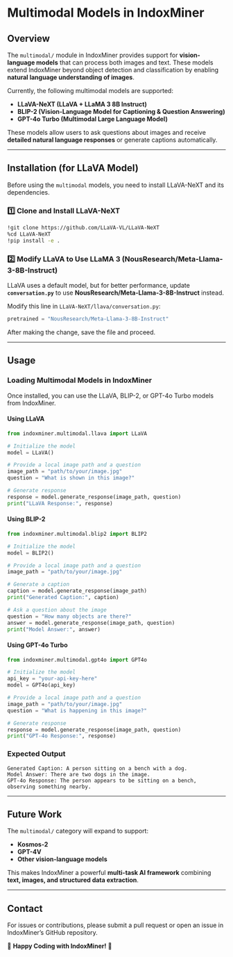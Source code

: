 # Multimodal Models in IndoxMiner

## Overview
The `multimodal/` module in IndoxMiner provides support for **vision-language models** that can process both images and text. These models extend IndoxMiner beyond object detection and classification by enabling **natural language understanding of images**. 

Currently, the following multimodal models are supported:
- **LLaVA-NeXT (LLaVA + LLaMA 3 8B Instruct)**
- **BLIP-2 (Vision-Language Model for Captioning & Question Answering)**
- **GPT-4o Turbo (Multimodal Large Language Model)**

These models allow users to ask questions about images and receive **detailed natural language responses** or generate captions automatically.

---

## Installation (for LLaVA Model)
Before using the `multimodal` models, you need to install LLaVA-NeXT and its dependencies.

### **1️⃣ Clone and Install LLaVA-NeXT**
```bash
!git clone https://github.com/LLaVA-VL/LLaVA-NeXT
%cd LLaVA-NeXT
!pip install -e .
```

### **2️⃣ Modify LLaVA to Use LLaMA 3 (NousResearch/Meta-Llama-3-8B-Instruct)**
LLaVA uses a default model, but for better performance, update **`conversation.py`** to use **NousResearch/Meta-Llama-3-8B-Instruct** instead.

Modify this line in `LLaVA-NeXT/llava/conversation.py`:
```python
pretrained = "NousResearch/Meta-Llama-3-8B-Instruct"
```

After making the change, save the file and proceed.

---

## Usage
### **Loading Multimodal Models in IndoxMiner**
Once installed, you can use the LLaVA, BLIP-2, or GPT-4o Turbo models from IndoxMiner.

#### **Using LLaVA**
```python
from indoxminer.multimodal.llava import LLaVA

# Initialize the model
model = LLaVA()

# Provide a local image path and a question
image_path = "path/to/your/image.jpg"
question = "What is shown in this image?"

# Generate response
response = model.generate_response(image_path, question)
print("LLaVA Response:", response)
```

#### **Using BLIP-2**
```python
from indoxminer.multimodal.blip2 import BLIP2

# Initialize the model
model = BLIP2()

# Provide a local image path and a question
image_path = "path/to/your/image.jpg"

# Generate a caption
caption = model.generate_response(image_path)
print("Generated Caption:", caption)

# Ask a question about the image
question = "How many objects are there?"
answer = model.generate_response(image_path, question)
print("Model Answer:", answer)
```

#### **Using GPT-4o Turbo**
```python
from indoxminer.multimodal.gpt4o import GPT4o

# Initialize the model
api_key = "your-api-key-here"
model = GPT4o(api_key)

# Provide a local image path and a question
image_path = "path/to/your/image.jpg"
question = "What is happening in this image?"

# Generate response
response = model.generate_response(image_path, question)
print("GPT-4o Response:", response)
```

### **Expected Output**
```
Generated Caption: A person sitting on a bench with a dog.
Model Answer: There are two dogs in the image.
GPT-4o Response: The person appears to be sitting on a bench, observing something nearby.
```

---

## Future Work
The `multimodal/` category will expand to support:
- **Kosmos-2**
- **GPT-4V**
- **Other vision-language models**

This makes IndoxMiner a powerful **multi-task AI framework** combining **text, images, and structured data extraction**.

---

## Contact
For issues or contributions, please submit a pull request or open an issue in IndoxMiner’s GitHub repository.

🚀 **Happy Coding with IndoxMiner!** 🚀

